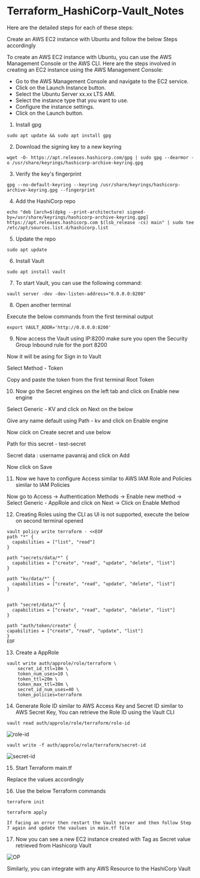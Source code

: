 # Terraform_HashiCorp-Vault_Notes

Here are the detailed steps for each of these steps:

Create an AWS EC2 instance with Ubuntu and follow the below Steps accordingly

To create an AWS EC2 instance with Ubuntu, you can use the AWS Management Console or the AWS CLI. Here are the steps involved in creating an EC2 instance using the AWS Management Console:

- Go to the AWS Management Console and navigate to the EC2 service.
- Click on the Launch Instance button.
- Select the Ubuntu Server xx.xx LTS AMI.
- Select the instance type that you want to use.
- Configure the instance settings.
- Click on the Launch button.


1. Install gpg
```
sudo apt update && sudo apt install gpg
```


2. Download the signing key to a new keyring
```
wget -O- https://apt.releases.hashicorp.com/gpg | sudo gpg --dearmor -o /usr/share/keyrings/hashicorp-archive-keyring.gpg
```


3. Verify the key's fingerprint
```
gpg --no-default-keyring --keyring /usr/share/keyrings/hashicorp-archive-keyring.gpg --fingerprint
```


4. Add the HashiCorp repo
```
echo "deb [arch=$(dpkg --print-architecture) signed-by=/usr/share/keyrings/hashicorp-archive-keyring.gpg] https://apt.releases.hashicorp.com $(lsb_release -cs) main" | sudo tee /etc/apt/sources.list.d/hashicorp.list
```


5. Update the repo
```
sudo apt update
```


6. Install Vault
```
sudo apt install vault
```


7. To start Vault, you can use the following command:
```
vault server -dev -dev-listen-address="0.0.0.0:8200"
```


8. Open another terminal

Execute the below commands from the first terminal output
```
export VAULT_ADDR='http://0.0.0.0:8200'
```


9. Now access the Vault using IP:8200 make sure you open the Security Group Inbound rule for the port 8200

Now it will be asing for Sign in to Vault

Select Method - Token

Copy and paste the token from the first terminal Root Token 


10. Now go the Secret engines on the left tab and click on Enable new engine

Select Generic - KV and click on Next on the below

Give any name default using Path - kv and click on Enable engine

Now ciick on Create secret and use below

Path for this secret - test-secret

Secret data : username pavanraj and click on Add

Now click on Save


11. Now we have to configure Access similar to AWS IAM Role and Policies similar to IAM Policies

Now go to Access -> Authentication Methods -> Enable new method -> Select Generic - AppRole and click on Next -> Click on Enable Method


12. Creating Roles using the CLI as UI is not supported, execute the below on second terminal opened
```
vault policy write terraform - <<EOF
path "*" {
  capabilities = ["list", "read"]
}

path "secrets/data/*" {
  capabilities = ["create", "read", "update", "delete", "list"]
}

path "kv/data/*" {
  capabilities = ["create", "read", "update", "delete", "list"]
}


path "secret/data/*" {
  capabilities = ["create", "read", "update", "delete", "list"]
}

path "auth/token/create" {
capabilities = ["create", "read", "update", "list"]
}
EOF
```


13. Create a AppRole 
```
vault write auth/approle/role/terraform \
    secret_id_ttl=10m \
    token_num_uses=10 \
    token_ttl=20m \
    token_max_ttl=30m \
    secret_id_num_uses=40 \
    token_policies=terraform 
```	

 
14. Generate Role ID similar to AWS Access Key and Secret ID similar to AWS Secret Key, You can retrieve the Role ID using the Vault CLI
```
vault read auth/approle/role/terraform/role-id
```
![role-id](https://github.com/Pavan-1997/Terraform_HashiCorp-Vault_Notes/assets/32020205/598b7695-a5b0-4873-85d5-7400e029f15e)

```
vault write -f auth/approle/role/terraform/secret-id
```
![secret-id](https://github.com/Pavan-1997/Terraform_HashiCorp-Vault_Notes/assets/32020205/488c0498-49a0-45f5-9ce8-e58e5c8c9ccf)


15. Start Terraform main.tf

Replace the values accordingly


16. Use the below Terraform commands
```
terraform init
```
```
terraform apply 
```
`If facing an error then restart the Vault server and then follow Step 7 again and update the vaulues in main.tf file`

17. Now you can see a new EC2 instance created with Tag as Secret value retrieved from Hashicorp Vault

![OP](https://github.com/Pavan-1997/Terraform_HashiCorp-Vault_Notes/assets/32020205/3aa186e1-f22c-4530-9f6d-8ec0a8cf0ee6)

Similarly, you can integrate with any AWS Resource to the HashiCorp Vault









